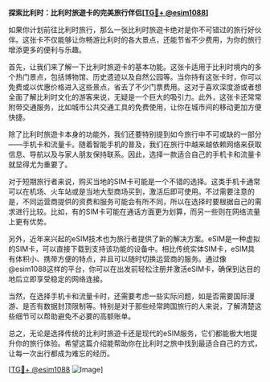 **探索比利时：比利时旅遊卡的完美旅行伴侣[[TG💪+ @esim1088](https://t.me/s/esim1088)]**

如果你计划前往比利时旅行，那么一张比利时旅遊卡绝对是你不可错过的旅行好伙伴。这张卡不仅能够让你畅游比利时的各大景点，还能节省不少费用，为你的旅行增添更多的便利与乐趣。

首先，让我们来了解一下比利时旅遊卡的基本功能。这张卡适用于比利时境内的多个热门景点，包括博物馆、历史遗迹以及自然公园等。当你持有这张卡时，你可以免费或以优惠价格进入这些景点，省去了不少门票费用。这对于喜欢深度游或者想全面了解比利时文化的游客来说，无疑是一个巨大的吸引力。此外，这张卡还常常附带交通服务，比如城市公共交通工具的免费使用，让你在城市间的移动更加方便快捷。

除了比利时旅遊卡本身的功能外，我们还要特别提到如今旅行中不可或缺的一部分——手机卡和流量卡。随着智能手机的普及，我们在旅行中越来越依赖网络来获取信息、导航以及与家人朋友保持联系。因此，选择一款适合自己的手机卡和流量卡就显得尤为重要了。

对于短期旅行者来说，购买当地的SIM卡可能是一个不错的选择。这类手机卡通常可以在机场、火车站或是当地大型商场买到，激活后即可使用。不过需要注意的是，不同运营商提供的资费和服务可能会有所不同，所以在选择时要根据自己的需求进行比较。比如，有的SIM卡可能在通话方面更为划算，而另一些则在网络流量上更有优势。

另外，近年来兴起的eSIM技术也为旅行者提供了新的解决方案。eSIM是一种虚拟的SIM卡，可以直接下载到支持该功能的设备中。相比传统实体SIM卡，eSIM具有体积小、携带方便的特点，并且可以随时切换运营商的服务。通过像@esim1088这样的平台，你可以在出发前轻松注册并激活eSIM卡，确保到达目的地后立即享受稳定的网络连接。

当然，在选择手机卡和流量卡时，还需要考虑一些实际问题，如是否需要国际漫游、是否有数据封顶限制等。特别是对于那些经常跨国旅行的人来说，了解清楚这些细节可以帮助避免不必要的高额账单。

总之，无论是选择传统的比利时旅遊卡还是现代的eSIM服务，它们都能极大地提升你的旅行体验。希望这篇介绍能帮助你在比利时之旅中找到最适合自己的方式，让每一次出行都成为难忘的经历。

[[TG💪+ @esim1088](https://t.me/s/esim1088) ![Image](https://i.postimg.cc/4NQfJmqS/Snipaste-2025-05-13-00-14-12.png)]